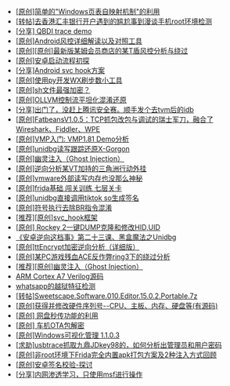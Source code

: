 + [[原创]简单的"Windows页表自映射机制"的利用](https://bbs.kanxue.com/thread-285332.htm)
+ [[转帖]去香港汇丰银行开户遇到的尴尬事到漫谈手机root环境检测](https://bbs.kanxue.com/thread-285754.htm)
+ [[分享] QBDI trace demo](https://bbs.kanxue.com/thread-285857.htm)
+ [[原创]Android风控详细解读以及对照工具](https://bbs.kanxue.com/thread-286120.htm)
+ [[原创][原创]最新版某姆会员商店的某T盾风控分析与绕过](https://bbs.kanxue.com/thread-286243.htm)
+ [[原创]安卓启动流程初探](https://bbs.kanxue.com/thread-285949.htm)
+ [[分享]Android svc hook方案](https://bbs.kanxue.com/thread-286308.htm)
+ [[原创]使用py开发WX刷步数小工具](https://bbs.kanxue.com/thread-284858.htm)
+ [[原创]sh文件最强加密？](https://bbs.kanxue.com/thread-286144.htm)
+ [[原创]OLLVM控制流平坦化混淆还原](https://bbs.kanxue.com/thread-286151.htm)
+ [[分享]出门了，没赶上腾讯安全赛。顺手发个去tvm后的idb](https://bbs.kanxue.com/thread-286260.htm)
+ [[原创]FatbeansV1.0.5：TCP抓包改包与调试的瑞士军刀，融合了Wireshark、Fiddler、WPE](https://bbs.kanxue.com/thread-284571.htm)
+ [[原创]VMP入门: VMP1.81 Demo分析](https://bbs.kanxue.com/thread-286278.htm)
+ [[原创]unidbg读写跟踪还原X-Gorgon](https://bbs.kanxue.com/thread-285586.htm)
+ [[原创]幽灵注入（Ghost Injection）](https://bbs.kanxue.com/thread-286307.htm)
+ [[原创]逆向分析某VT加持的三角洲行动外挂](https://bbs.kanxue.com/thread-286195.htm)
+ [[原创]vmware外部读写内存也没那么神秘](https://bbs.kanxue.com/thread-284956.htm)
+ [[原创]frida基础 闯关训练 七层关卡](https://bbs.kanxue.com/thread-278023.htm)
+ [[原创]unidbg直接调用tiktok so生成签名](https://bbs.kanxue.com/thread-285623.htm)
+ [[原创]符号执行去除BR指令混淆](https://bbs.kanxue.com/thread-280737.htm)
+ [[推荐][原创]svc_hook框架](https://bbs.kanxue.com/thread-284713.htm)
+ [[原创] Rockey 2一键DUMP克隆和修改HID,UID](https://bbs.kanxue.com/thread-273818.htm)
+ [《安卓逆向这档事》第二十三课、黑盒魔法之Unidbg](https://bbs.kanxue.com/thread-285073.htm)
+ [[原创]ttEncrypt加密逆向分析（详细版）](https://bbs.kanxue.com/thread-286273.htm)
+ [[原创]某PC游戏残血ACE反作弊ring3下的绕过分析](https://bbs.kanxue.com/thread-284667.htm)
+ [[推荐][原创]幽灵注入（Ghost Injection）](https://bbs.kanxue.com/thread-286307.htm)
+ [ARM Cortex A7 Verilog源码](https://bbs.kanxue.com/thread-286246.htm)
+ [whatsapp的越狱特征检测](https://bbs.kanxue.com/thread-279307.htm)
+ [[转帖]Sweetscape.Software.010.Editor.15.0.2.Portable.7z](https://bbs.kanxue.com/thread-286309.htm)
+ [[原创]获得并修改硬件序列号--CPU、主板、内存、硬盘等(有源码)](https://bbs.kanxue.com/thread-282756.htm)
+ [[原创] 网盘秒传功能的利用](https://bbs.kanxue.com/thread-284783.htm)
+ [[原创]  车机OTA包解密](https://bbs.kanxue.com/thread-285256.htm)
+ [[原创]Windows可视化管理 1.1.0.3](https://bbs.kanxue.com/thread-284075.htm)
+ [[求助]usbtrace抓取九鼎JDkey98的，如何分析出管理员和用户密码](https://bbs.kanxue.com/thread-285026.htm)
+ [[原创]非root环境下Frida完全内置apk打包方案及2种注入方式回顾](https://bbs.kanxue.com/thread-284482.htm)
+ [[原创]安卓签名校验-探讨](https://bbs.kanxue.com/thread-285647.htm)
+ [[分享]内网渗透学习，只使用msf进行操作](https://bbs.kanxue.com/thread-285181.htm)
